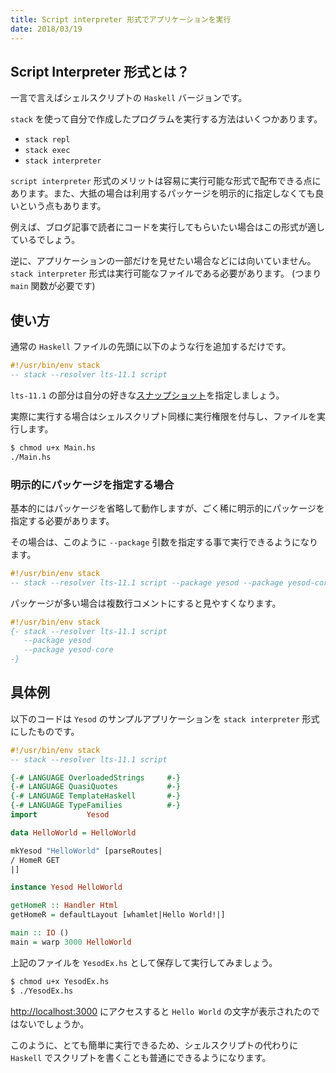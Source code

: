 ```yaml
---
title: Script interpreter 形式でアプリケーションを実行
date: 2018/03/19
---
```


## Script Interpreter 形式とは？

一言で言えばシェルスクリプトの `Haskell` バージョンです。

`stack` を使って自分で作成したプログラムを実行する方法はいくつかあります。

- `stack repl`
- `stack exec`
- `stack interpreter`

`script interpreter` 形式のメリットは容易に実行可能な形式で配布できる点にあります。また、大抵の場合は利用するパッケージを明示的に指定しなくても良いという点もあります。

例えば、ブログ記事で読者にコードを実行してもらいたい場合はこの形式が適しているでしょう。

逆に、アプリケーションの一部だけを見せたい場合などには向いていません。`stack interpreter` 形式は実行可能なファイルである必要があります。 (つまり `main` 関数が必要です)

## 使い方

通常の `Haskell` ファイルの先頭に以下のような行を追加するだけです。

```hs
#!/usr/bin/env stack
-- stack --resolver lts-11.1 script
```

`lts-11.1` の部分は自分の好きな[スナップショット](https://www.stackage.org/)を指定しましょう。

実際に実行する場合はシェルスクリプト同様に実行権限を付与し、ファイルを実行します。

```sh
$ chmod u+x Main.hs
./Main.hs
```

### 明示的にパッケージを指定する場合

基本的にはパッケージを省略して動作しますが、ごく稀に明示的にパッケージを指定する必要があります。

その場合は、このように `--package` 引数を指定する事で実行できるようになります。

```hs
#!/usr/bin/env stack
-- stack --resolver lts-11.1 script --package yesod --package yesod-core
```

パッケージが多い場合は複数行コメントにすると見やすくなります。

```hs
#!/usr/bin/env stack
{- stack --resolver lts-11.1 script
   --package yesod
   --package yesod-core
-}
```

## 具体例

以下のコードは `Yesod` のサンプルアプリケーションを `stack interpreter` 形式にしたものです。

```hs
#!/usr/bin/env stack
-- stack --resolver lts-11.1 script

{-# LANGUAGE OverloadedStrings     #-}
{-# LANGUAGE QuasiQuotes           #-}
{-# LANGUAGE TemplateHaskell       #-}
{-# LANGUAGE TypeFamilies          #-}
import           Yesod

data HelloWorld = HelloWorld

mkYesod "HelloWorld" [parseRoutes|
/ HomeR GET
|]

instance Yesod HelloWorld

getHomeR :: Handler Html
getHomeR = defaultLayout [whamlet|Hello World!|]

main :: IO ()
main = warp 3000 HelloWorld
```

上記のファイルを `YesodEx.hs` として保存して実行してみましょう。

```sh
$ chmod u+x YesodEx.hs
$ ./YesodEx.hs
```

[http://localhost:3000](http://localhost:3000) にアクセスすると `Hello World` の文字が表示されたのではないでしょうか。

このように、とても簡単に実行できるため、シェルスクリプトの代わりに `Haskell` でスクリプトを書くことも普通にできるようになります。
